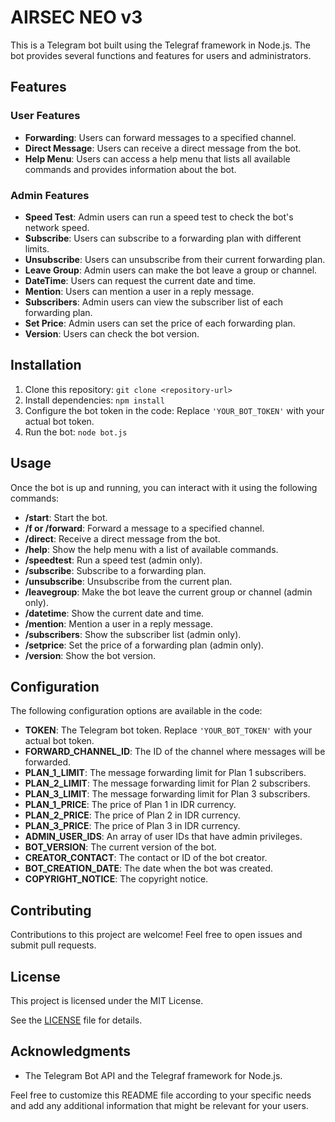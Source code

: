 # AIRSEC NEO v3

This is a Telegram bot built using the Telegraf framework in Node.js. The bot provides several functions and features for users and administrators.

## Features

### User Features
- **Forwarding**: Users can forward messages to a specified channel.
- **Direct Message**: Users can receive a direct message from the bot.
- **Help Menu**: Users can access a help menu that lists all available commands and provides information about the bot.

### Admin Features
- **Speed Test**: Admin users can run a speed test to check the bot's network speed.
- **Subscribe**: Users can subscribe to a forwarding plan with different limits.
- **Unsubscribe**: Users can unsubscribe from their current forwarding plan.
- **Leave Group**: Admin users can make the bot leave a group or channel.
- **DateTime**: Users can request the current date and time.
- **Mention**: Users can mention a user in a reply message.
- **Subscribers**: Admin users can view the subscriber list of each forwarding plan.
- **Set Price**: Admin users can set the price of each forwarding plan.
- **Version**: Users can check the bot version.

## Installation

1. Clone this repository: `git clone <repository-url>`
2. Install dependencies: `npm install`
3. Configure the bot token in the code: Replace `'YOUR_BOT_TOKEN'` with your actual bot token.
4. Run the bot: `node bot.js`

## Usage

Once the bot is up and running, you can interact with it using the following commands:

- **/start**: Start the bot.
- **/f or /forward**: Forward a message to a specified channel.
- **/direct**: Receive a direct message from the bot.
- **/help**: Show the help menu with a list of available commands.
- **/speedtest**: Run a speed test (admin only).
- **/subscribe**: Subscribe to a forwarding plan.
- **/unsubscribe**: Unsubscribe from the current plan.
- **/leavegroup**: Make the bot leave the current group or channel (admin only).
- **/datetime**: Show the current date and time.
- **/mention**: Mention a user in a reply message.
- **/subscribers**: Show the subscriber list (admin only).
- **/setprice**: Set the price of a forwarding plan (admin only).
- **/version**: Show the bot version.

## Configuration

The following configuration options are available in the code:

- **TOKEN**: The Telegram bot token. Replace `'YOUR_BOT_TOKEN'` with your actual bot token.
- **FORWARD_CHANNEL_ID**: The ID of the channel where messages will be forwarded.
- **PLAN_1_LIMIT**: The message forwarding limit for Plan 1 subscribers.
- **PLAN_2_LIMIT**: The message forwarding limit for Plan 2 subscribers.
- **PLAN_3_LIMIT**: The message forwarding limit for Plan 3 subscribers.
- **PLAN_1_PRICE**: The price of Plan 1 in IDR currency.
- **PLAN_2_PRICE**: The price of Plan 2 in IDR currency.
- **PLAN_3_PRICE**: The price of Plan 3 in IDR currency.
- **ADMIN_USER_IDS**: An array of user IDs that have admin privileges.
- **BOT_VERSION**: The current version of the bot.
- **CREATOR_CONTACT**: The contact or ID of the bot creator.
- **BOT_CREATION_DATE**: The date when the bot was created.
- **COPYRIGHT_NOTICE**: The copyright notice.

## Contributing

Contributions to this project are welcome! Feel free to open issues and submit pull requests.

## License

This project is licensed under the MIT License.

 See the [LICENSE](LICENSE) file for details.

## Acknowledgments

- The Telegram Bot API and the Telegraf framework for Node.js.

Feel free to customize this README file according to your specific needs and add any additional information that might be relevant for your users.
